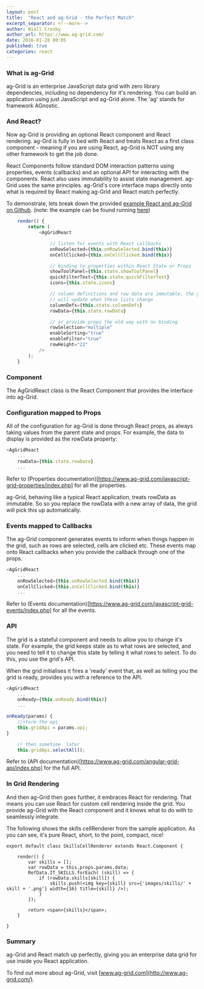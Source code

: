 ```yaml
---
layout: post
title:  "React and ag-Grid - the Perfect Match"
excerpt_separator: <!--more-->
author: Niall Crosby
author_url: https://www.ag-grid.com/
date: 2016-01-28 00:05
published: true
categories: react
---
```



### What is ag-Grid

ag-Grid is an enterprise JavaScript data grid with zero library dependencies, including no dependency for it's rendering. You can build an application using just JavaScript and ag-Grid alone. The 'ag' stands for framework AGnostic.

### And React?

Now ag-Grid is providing an optional React component and React rendering. ag-Grd is fully in bed with React and treats React as a first class component - meaning if you are using React, ag-Grid is NOT using any other framework to get the job done.

React Components follow standard DOM interaction patterns using properties, events (callbacks) and an optional API for interacting with the components. React also uses immutability to assist state management. ag-Grid uses the same principles. ag-Grid's core interface maps directly onto what is required by React making ag-Grid and React match perfectly.

To demonstrate, lets break down the provided
[example React and ag-Grid on Github](https://github.com/ceolter/ag-grid-react-example).
(note: the example can be found running [here](https://www.ag-grid.com/best-react-grid/index.php))

~~~js
    render() {
        return (
            <AgGridReact

                // listen for events with React callbacks
                onRowSelected={this.onRowSelected.bind(this)}
                onCellClicked={this.onCellClicked.bind(this)}

                // binding to properties within React State or Props
                showToolPanel={this.state.showToolPanel}
                quickFilterText={this.state.quickFilterText}
                icons={this.state.icons}

                // column definitions and row data are immutable, the grid
                // will update when these lists change
                columnDefs={this.state.columnDefs}
                rowData={this.state.rowData}

                // or provide props the old way with no binding
                rowSelection="multiple"
                enableSorting="true"
                enableFilter="true"
                rowHeight="22"
            />
        );
    }
~~~

### Component

The AgGridReact class is the React Component that provides the interface into ag-Grid.

### Configuration mapped to Props

All of the configuration for ag-Grid is done through React props, as always taking values
from the parent state and props. For example, the data to display is provided as the
rowData property:

~~~js
<AgGridReact
    ...
    rowData={this.state.rowData}
    ...
~~~

Refer to (Properties documentation)[https://www.ag-grid.com/javascript-grid-properties/index.php] for all the properties.

ag-Grid, behaving like a typical React application, treats rowData as immutable. So
so you replace the rowData with a new array of data, the grid will pick this up
automatically.

### Events mapped to Callbacks

The ag-Grid component generates events to inform when things happen in the grid, such
as rows are selected, cells are clicked etc. These events map onto React callbacks
when you provide the callback through one of the props.

~~~js
<AgGridReact
    ...
    onRowSelected={this.onRowSelected.bind(this)}
    onCellClicked={this.onCellClicked.bind(this)}
    ...
~~~

Refer to (Events documentation)[https://www.ag-grid.com/javascript-grid-events/index.php] for all the events.

### API

The grid is a stateful component and needs to allow you to change it's state. For example,
the grid keeps state as to what rows are selected, and you need to tell it to change
this state by telling it what rows to select. To do this, you use the grid's API.

When the grid initialises it fires a 'ready' event that, as well as telling you the
grid is ready, provides you with a reference to the API.

~~~js
<AgGridReact
    ...
    onReady={this.onReady.bind(this)}
    ...

onReady(params) {
    //store the api
    this.gridApi = params.api;
}

    // then sometime  later
    this.gridApi.selectAll();
~~~

Refer to (API documentation)[https://www.ag-grid.com/angular-grid-api/index.php] for the full API.

### In Grid Rendering

And then ag-Grid then goes further, it embraces React for rendering. That means you can 
use React for custom cell rendering inside the grid. You provide ag-Grid with the React component
and it knows what to do with to seamlessly integrate.

The following shows the skills cellRenderer from the sample application. As you can see,
it's pure React, short, to the point, compact, nice!

~~~jf
export default class SkillsCellRenderer extends React.Component {

    render() {
        var skills = [];
        var rowData = this.props.params.data;
        RefData.IT_SKILLS.forEach( (skill) => {
            if (rowData.skills[skill]) {
                skills.push(<img key={skill} src={'images/skills/' + skill + '.png'} width={16} title={skill} />);
            }
        });

        return <span>{skills}</span>;
    }

}
~~~

### Summary

ag-Grid and React match up perfectly, giving you an enterprise data grid for use inside you React application.

To find out more about ag-Grid, visit [www.ag-grid.com](http://www.ag-grid.com/).
